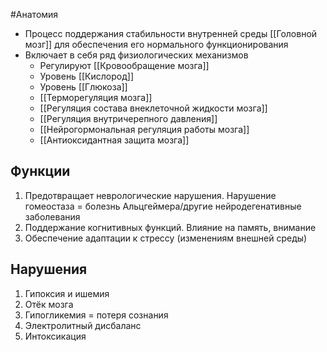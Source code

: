 #Анатомия 
- Процесс поддержания стабильности внутренней среды [[Головной мозг]] для обеспечения его нормального функционирования
- Включает в себя ряд физиологических механизмов
	- Регулируют [[Кровообращение мозга]] 
	- Уровень [[Кислород]]
	- Уровень [[Глюкоза]]
	- [[Терморегуляция мозга]]
	- [[Регуляция состава внеклеточной жидкости мозга]] 
	- [[Регуляция внутричерепного давления]]
	- [[Нейрогормональная регуляция работы мозга]] 
	- [[Антиоксидантная защита мозга]] 
## Функции
1. Предотвращает неврологические нарушения. Нарушение гомеостаза = болезнь Альцгеймера/другие нейродегенативные заболевания
2. Поддержание когнитивных функций. Влияние на память, внимание
3. Обеспечение адаптации к стрессу (изменениям внешней среды)
## Нарушения
1. Гипоксия и ишемия
2. Отёк мозга
3. Гипогликемия = потеря сознания
4. Электролитный дисбаланс
5. Интоксикация 